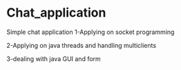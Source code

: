 # Chat_application
Simple chat application
1-Applying on socket programming 

2-Applying on java threads and handling multiclients

3-dealing with java GUI and form
